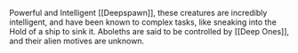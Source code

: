 Powerful and Intelligent [[Deepspawn]], these creatures are incredibly intelligent, and have been known to complex tasks, like sneaking into the Hold of a ship to sink it.  Aboleths are said to be controlled by [[Deep Ones]], and their alien motives are unknown.